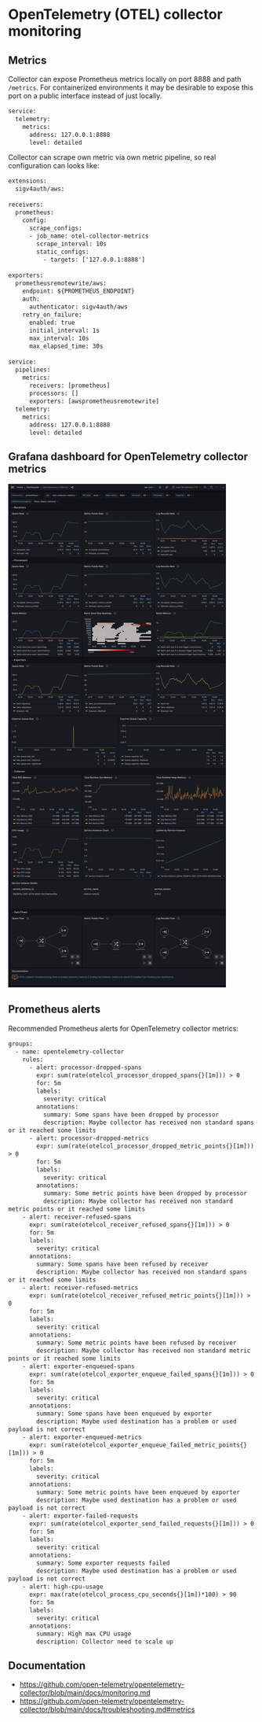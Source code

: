# OpenTelemetry (OTEL) collector monitoring

## Metrics

Collector can expose Prometheus metrics locally on port 8888 and path 
`/metrics`. For containerized environments it may be desirable to expose this 
port on a public interface instead of just locally.

```
service:
  telemetry:
    metrics:
      address: 127.0.0.1:8888
      level: detailed   
```

Collector can scrape own metric via own metric pipeline, so real configuration 
can looks like:
```
extensions:
  sigv4auth/aws:

receivers:
  prometheus:
    config:
      scrape_configs:
      - job_name: otel-collector-metrics
        scrape_interval: 10s
        static_configs:
          - targets: ['127.0.0.1:8888']

exporters:
  prometheusremotewrite/aws:
    endpoint: ${PROMETHEUS_ENDPOINT}
    auth:
      authenticator: sigv4auth/aws
    retry_on_failure:
      enabled: true
      initial_interval: 1s
      max_interval: 10s
      max_elapsed_time: 30s

service:
  pipelines:
    metrics:
      receivers: [prometheus]
      processors: []
      exporters: [awsprometheusremotewrite]
  telemetry:
    metrics:
      address: 127.0.0.1:8888
      level: detailed
```

## Grafana dashboard for OpenTelemetry collector metrics

[![OpenTelemetry collector dashboard](dashboard/opentelemetry-collector-dashboard.png)](https://github.com/monitoringartist/opentelemetry-collector-monitoring/tree/main/dashboard)

## Prometheus alerts

Recommended Prometheus alerts for OpenTelemetry collector metrics:
```
groups:
  - name: opentelemetry-collector
    rules:
      - alert: processor-dropped-spans
        expr: sum(rate(otelcol_processor_dropped_spans{}[1m])) > 0
        for: 5m
        labels:
          severity: critical
        annotations:
          summary: Some spans have been dropped by processor
          description: Maybe collector has received non standard spans or it reached some limits
      - alert: processor-dropped-metrics
        expr: sum(rate(otelcol_processor_dropped_metric_points{}[1m])) > 0
        for: 5m
        labels:
          severity: critical
        annotations:
          summary: Some metric points have been dropped by processor
          description: Maybe collector has received non standard metric points or it reached some limits
    - alert: receiver-refused-spans
      expr: sum(rate(otelcol_receiver_refused_spans{}[1m])) > 0
      for: 5m
      labels:
        severity: critical
      annotations:
        summary: Some spans have been refused by receiver
        description: Maybe collector has received non standard spans or it reached some limits
    - alert: receiver-refused-metrics
      expr: sum(rate(otelcol_receiver_refused_metric_points{}[1m])) > 0
      for: 5m
      labels:
        severity: critical
      annotations:
        summary: Some metric points have been refused by receiver
        description: Maybe collector has received non standard metric points or it reached some limits
    - alert: exporter-enqueued-spans
      expr: sum(rate(otelcol_exporter_enqueue_failed_spans{}[1m])) > 0
      for: 5m
      labels:
        severity: critical
      annotations:
        summary: Some spans have been enqueued by exporter
        description: Maybe used destination has a problem or used payload is not correct
    - alert: exporter-enqueued-metrics
      expr: sum(rate(otelcol_exporter_enqueue_failed_metric_points{}[1m])) > 0
      for: 5m
      labels:
        severity: critical
      annotations:
        summary: Some metric points have been enqueued by exporter
        description: Maybe used destination has a problem or used payload is not correct
    - alert: exporter-failed-requests
      expr: sum(rate(otelcol_exporter_send_failed_requests{}[1m])) > 0
      for: 5m
      labels:
        severity: critical
      annotations:
        summary: Some exporter requests failed
        description: Maybe used destination has a problem or used payload is not correct
    - alert: high-cpu-usage
      expr: max(rate(otelcol_process_cpu_seconds{}[1m])*100) > 90
      for: 5m
      labels:
        severity: critical
      annotations:
        summary: High max CPU usage
        description: Collector need to scale up
```

## Documentation

- https://github.com/open-telemetry/opentelemetry-collector/blob/main/docs/monitoring.md
- https://github.com/open-telemetry/opentelemetry-collector/blob/main/docs/troubleshooting.md#metrics
